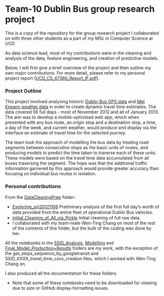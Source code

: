 # Team-10 Dublin Bus group research project

This is a copy of the repository for the group research project I collaborated on with three other students as a part of my MSc in Computer Science at UCD.

As data science lead, most of my contributions were in the cleaning and analysis of the data, feature engineering, and creation of predictive models.

Below, I will first give a brief overview of the project and then outline my own major contributions.  For more detail, please refer to my personal project report ([UCD_CS_47360_Report_IF.pdf](../master/DublinBus_Project_Report.pdf)).

### Project Outline

This project involved analysing historic [Dublin Bus GPS data](https://data.smartdublin.ie/dataset/dublin-bus-gps-sample-data-from-dublin-city-council-insight-project "Updated link to Dublin Bus data") and [Met Eireann weather data](http://archive.met.ie/climate-request/ "Updated link to Met Eireann data") in order to create dynamic travel time estimates.  The data covered 56 full days - most of November 2012 and all of January 2013.  The aim was to develop a mobile-optimised web app, which when presented with any bus route, an origin stop and a destination stop, a time, a day of the week, and current weather, would produce and display via the interface an estimate of travel time for the selected journey.

The team took the approach of modelling the bus data by treating road segments between consecutive stops as the basic units of routes, and producing models to predict the time taken to traverse each of these units.  These models were based on the travel time data accumulated from all buses traversing the segment.  The hope was that the additional traffic information garnered by this approach would provide greater accuracy than focusing on individual bus routes in isolation.

### Personal contributions

From the [DataCleaningPrep](../master/project/DataCleaningPrep) folder:
  * [Exploring_siri20121106](../master/project/DataCleaningPrep/0_Exploring_siri20121106.ipynb) Preliminary analysis of the first full day’s worth of data provided from the entire ﬂeet of operational Dublin Bus vehicles.
  * [Initial_Cleaning_of_All_via_Pickle](../master/project/DataCleaningPrep/1_Initial_Cleaning_of_All_via_Pickle-v3.ipynb) Initial cleaning of full raw data.
  * I collaborated with my team-mate Wen-Ting Chang on most of the rest of the contents of this folder, but the bulk of the coding was done by her.
  
All the notebooks in the [SSID_Analysis](../master/project/SSID_Analysis), [Modelling](../master/project/Modelling) and [Final_Model_Production+Results](../master/project/Final_Model_Production+Results) folders are my work, with the exception of the get_stops_sequence_by_googletransit and SSID_XXXX_travel_time_csvs_creation files, which I worked with Wen-Ting Chang on.

I also produced all the documentation for these folders.

* Note that some of these notebooks need to be downloaded for viewing due to size or GitHub display-formatting issues.
